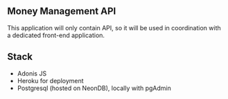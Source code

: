 ## Money Management API

This application will only contain API, so it will be used in coordination with a dedicated front-end application.

## Stack

- Adonis JS
- Heroku for deployment
- Postgresql (hosted on NeonDB), locally with pgAdmin
